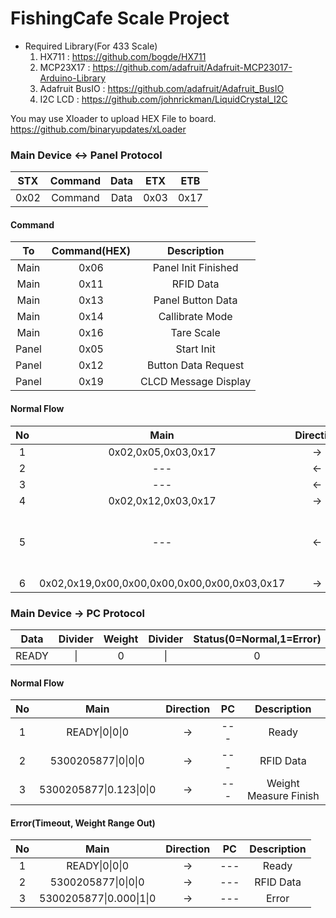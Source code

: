 # FishingCafe Scale Project
- Required Library(For 433 Scale)
    1. HX711 : https://github.com/bogde/HX711  
    2. MCP23X17 : https://github.com/adafruit/Adafruit-MCP23017-Arduino-Library  
    3. Adafruit BusIO : https://github.com/adafruit/Adafruit_BusIO  
    4. I2C LCD : https://github.com/johnrickman/LiquidCrystal_I2C

You may use Xloader to upload HEX File to board.  
https://github.com/binaryupdates/xLoader

### Main Device <-> Panel Protocol
|STX|Command|Data|ETX|ETB|
|:---:|:---:|:---:|:---:|:---:|
|0x02|Command|Data|0x03|0x17|

#### Command
|To|Command(HEX)|Description|
|:---:|:---:|:---:|
|Main|0x06|Panel Init Finished|
|Main|0x11|RFID Data|
|Main|0x13|Panel Button Data|
|Main|0x14|Callibrate Mode|
|Main|0x16|Tare Scale|
|Panel|0x05|Start Init|
|Panel|0x12|Button Data Request|
|Panel|0x19|CLCD Message Display|

#### Normal Flow
|No|Main|Direction|Panel|Description|
|:---:|:---:|:---:|:---:|:---:|
|1|0x02,0x05,0x03,0x17|->|---|Init?|
|2|---|<-|0x02,0x06,0x03,0x17|Init.|
|3|---|<-|0x02,0x11,0x00,0x00,0x00,0x00,0x00,0x00,0x00,0x00,0x00,0x00,0x03,0x17|RFID Data|
|4|0x02,0x12,0x03,0x17|->|---|Button Data?|
|5|---|<-|0x02,0x13,0x00,0x00,0x03,0x17|Button Data.([2]=0x00,0xFF NET,[3]=0x30~0x33 User BTN)|
|6|0x02,0x19,0x00,0x00,0x00,0x00,0x00,0x03,0x17|->|---|Display Weight|

### Main Device -> PC Protocol
|Data|Divider|Weight|Divider|Status(0=Normal,1=Error)|Divider|Button(0~4)|
|:---:|:---:|:---:|:---:|:---:|:---:|:---:|
|READY|\||0|\||0|\||0|

#### Normal Flow
|No|Main|Direction|PC|Description|
|:---:|:---:|:---:|:---:|:---:|
|1|READY\|0\|0\|0|->|---|Ready|
|2|5300205877\|0\|0\|0|->|---|RFID Data|
|3|5300205877\|0.123\|0\|0|->|---|Weight Measure Finish|

#### Error(Timeout, Weight Range Out)
|No|Main|Direction|PC|Description|
|:---:|:---:|:---:|:---:|:---:|
|1|READY\|0\|0\|0|->|---|Ready|
|2|5300205877\|0\|0\|0|->|---|RFID Data|
|3|5300205877\|0.000\|1\|0|->|---|Error|